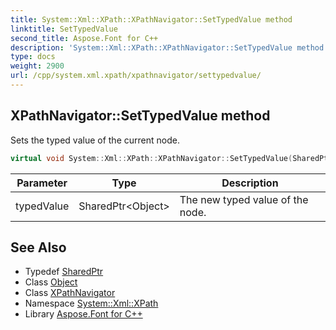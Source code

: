 ```yaml
---
title: System::Xml::XPath::XPathNavigator::SetTypedValue method
linktitle: SetTypedValue
second_title: Aspose.Font for C++
description: 'System::Xml::XPath::XPathNavigator::SetTypedValue method. Sets the typed value of the current node in C++.'
type: docs
weight: 2900
url: /cpp/system.xml.xpath/xpathnavigator/settypedvalue/
---
```

## XPathNavigator::SetTypedValue method


Sets the typed value of the current node.

```cpp
virtual void System::Xml::XPath::XPathNavigator::SetTypedValue(SharedPtr<Object> typedValue)
```


| Parameter | Type | Description |
| --- | --- | --- |
| typedValue | SharedPtr\<Object\> | The new typed value of the node. |

## See Also

* Typedef [SharedPtr](../../../system/sharedptr/)
* Class [Object](../../../system/object/)
* Class [XPathNavigator](../)
* Namespace [System::Xml::XPath](../../)
* Library [Aspose.Font for C++](../../../)
